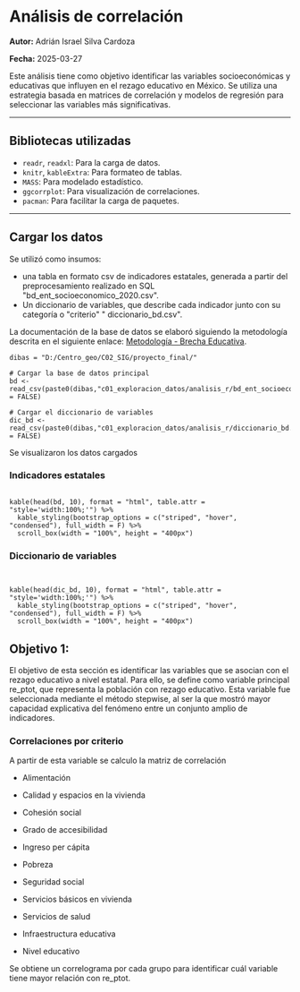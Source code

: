 # Análisis de correlación

**Autor:** Adrián Israel Silva Cardoza  
          
**Fecha:** 2025-03-27

Este análisis tiene como objetivo identificar las variables socioeconómicas y educativas que influyen en el rezago educativo en México. Se utiliza una estrategia basada en matrices de correlación y modelos de regresión para seleccionar las variables más significativas.

---

##  Bibliotecas utilizadas

- `readr`, `readxl`: Para la carga de datos.
- `knitr`, `kableExtra`: Para formateo de tablas.
- `MASS`: Para modelado estadístico.
- `ggcorrplot`: Para visualización de correlaciones.
- `pacman`: Para facilitar la carga de paquetes.

---

##  Cargar los datos 

Se utilizó como insumos:
- una tabla en formato csv de indicadores estatales, generada a partir del preprocesamiento realizado en SQL "bd_ent_socioeconomico_2020.csv".
- Un diccionario de variables, que describe cada indicador junto con su categoría o "criterio" " diccionario_bd.csv".
  
La documentación de la base de datos se elaboró siguiendo la metodología descrita en el siguiente enlace: [Metodología - Brecha Educativa](https://github.com/emiliano98mx/BrechaEducativa/blob/main/BD_SQL.md).


```{r Carga bases de datos}
dibas = "D:/Centro_geo/C02_SIG/proyecto_final/"

# Cargar la base de datos principal
bd <- read_csv(paste0(dibas,"c01_exploracion_datos/analisis_r/bd_ent_socioeconomico_2020.csv"),show_col_types = FALSE)

# Cargar el diccionario de variables
dic_bd <- read_csv(paste0(dibas,"c01_exploracion_datos/analisis_r/diccionario_bd.csv"),show_col_types = FALSE)
```
Se visualizaron los datos cargados 

### Indicadores estatales
```{r Visualizar cuadro de variables}

kable(head(bd, 10), format = "html", table.attr = "style='width:100%;'") %>%
  kable_styling(bootstrap_options = c("striped", "hover", "condensed"), full_width = F) %>%
  scroll_box(width = "100%", height = "400px")
```
### Diccionario de variables
```{r Visualizar diccionarios}


kable(head(dic_bd, 10), format = "html", table.attr = "style='width:100%;'") %>%
  kable_styling(bootstrap_options = c("striped", "hover", "condensed"), full_width = F) %>%
  scroll_box(width = "100%", height = "400px")
```

## Objetivo 1:
El objetivo de esta sección es identificar las variables que se asocian con el rezago educativo a nivel estatal. Para ello, se define como variable principal re_ptot, que representa la población con rezago educativo. Esta variable fue seleccionada mediante el método stepwise, al ser la que mostró mayor capacidad explicativa del fenómeno entre un conjunto amplio de indicadores.

### Correlaciones por criterio
A partir de esta variable se calculo la matriz de correlación

- Alimentación

- Calidad y espacios en la vivienda

- Cohesión social

- Grado de accesibilidad

- Ingreso per cápita

- Pobreza

- Seguridad social

- Servicios básicos en vivienda

- Servicios de salud

- Infraestructura educativa

- Nivel educativo

Se obtiene un correlograma por cada grupo para identificar cuál variable tiene mayor relación con re_ptot.
